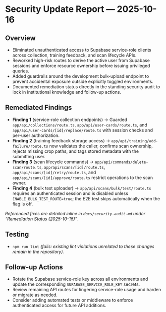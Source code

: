 # Security Update Report — 2025-10-16

## Overview
- Eliminated unauthenticated access to Supabase service-role clients across collection, training feedback, and scan lifecycle APIs.
- Reworked high-risk routes to derive the active user from Supabase sessions and enforce resource ownership before issuing privileged queries.
- Added guardrails around the development bulk-upload endpoint to prevent accidental exposure outside explicitly toggled environments.
- Documented remediation status directly in the standing security audit to lock in institutional knowledge and follow-up actions.

## Remediated Findings
- **Finding 1** (service-role collection endpoints) → Guarded `app/api/collections/route.ts`, `app/api/user-cards/route.ts`, and `app/api/user-cards/[id]/replace/route.ts` with session checks and per-user authorization.
- **Finding 2** (training feedback storage access) → `app/api/training/add-failure/route.ts` now validates the caller, confirms scan ownership, rejects missing crop paths, and tags stored metadata with the submitting user.
- **Finding 3** (scan lifecycle commands) → `app/api/commands/delete-scan/route.ts`, `app/api/scans/[id]/route.ts`, `app/api/scans/[id]/retry/route.ts`, and `app/api/scans/[id]/approve/route.ts` restrict operations to the scan owner.
- **Finding 4** (bulk test uploader) → `app/api/scans/bulk/test/route.ts` requires an authenticated session and is disabled unless `ENABLE_BULK_TEST_ROUTE=true`; the E2E test skips automatically when the flag is off.

_Referenced fixes are detailed inline in `docs/security-audit.md` under “Remediation Status (2025-10-16)”._

## Testing
- `npm run lint` *(fails: existing lint violations unrelated to these changes remain in the repository).*

## Follow-up Actions
- Rotate the Supabase service-role key across all environments and update the corresponding `SUPABASE_SERVICE_ROLE_KEY` secrets.
- Review remaining API routes for lingering service-role usage and harden or migrate as needed.
- Consider adding automated tests or middleware to enforce authenticated access for future API additions.
